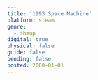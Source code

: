 ```yaml
---
title: '1993 Space Machine'
platform: steam
genre:
  - shmup
digital: true
physical: false
guide: false
pending: false
posted: 2000-01-01
---
```

